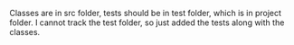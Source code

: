 Classes are in src folder, tests should be in test folder, which is in project folder.
I cannot track the test folder, so just added the tests along with the classes.
